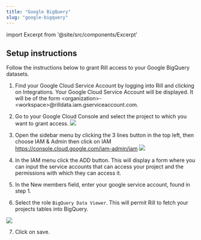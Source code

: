 ```yaml
---
title: "Google BigQuery"
slug: "google-bigquery"
---
```

import Excerpt from '@site/src/components/Excerpt'

<Excerpt text="Direction integration via Rill's homegrown BigQuery connector" />

## Setup instructions
Follow the instructions below to grant Rill access to your Google BigQuery datasets.

1. Find your Google Cloud Service Account by logging into Rill and clicking on Integrations. Your Google Cloud Service Account will be displayed. It will be of the form <organization\>-\<workspace\>@rilldata.iam.gserviceaccount.com. 

2. Go to your Google Cloud Console and select the project to which you want to grant access.
![](https://images.contentful.com/ve6smfzbifwz/4KskMcw6t4az7qdW5i9YDa/7c8fe66bdd9b02864ffd878a29031ac8/2c3627e-Project_selector.png)

3. Open the sidebar menu by clicking the 3 lines button in the top left, then choose IAM & Admin then click on IAM https://console.cloud.google.com/iam-admin/iam 
![](https://images.contentful.com/ve6smfzbifwz/5lkiJLFKP9i0mNJGVcEJpQ/f78c764249c43db1da358df842f3ef0e/8efbbf9-IAM.png)

4. In the IAM menu click the ADD button. This will display a form where you can input the service accounts that can access your project and the permissions with which they can access it.

5. In the New members field, enter your google service account, found in step 1.  

6. Select the role `BigQuery Data Viewer`. This will permit Rill to fetch your projects tables into BigQuery. 
  
  ![](https://images.contentful.com/ve6smfzbifwz/41T3D34qZmZEzFf91mhKo1/013b627be97a308698e04f50a9dccfef/be5a511-Screen_Shot_2020-10-20_at_7.10.46_PM.png)

7. Click on save.